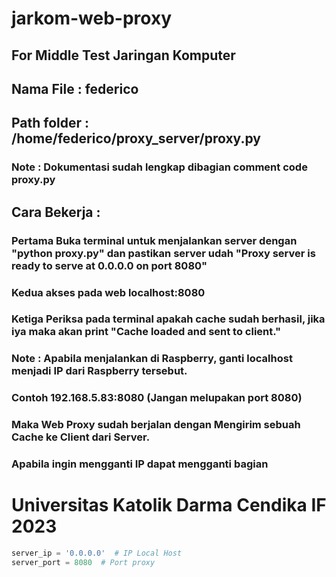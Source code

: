 ﻿# jarkom-web-proxy

## For Middle Test Jaringan Komputer

## Nama File : federico
## Path folder : /home/federico/proxy_server/proxy.py

### Note : Dokumentasi sudah lengkap dibagian comment code proxy.py

## Cara Bekerja : 

### Pertama Buka terminal untuk menjalankan server dengan "python proxy.py" dan pastikan server udah "Proxy server is ready to serve at 0.0.0.0 on port 8080"

### Kedua akses pada web localhost:8080

### Ketiga Periksa pada terminal apakah cache sudah berhasil, jika iya maka akan print "Cache loaded and sent to client."

### Note : Apabila menjalankan di Raspberry, ganti localhost menjadi IP dari Raspberry tersebut.
### Contoh 192.168.5.83:8080 (Jangan melupakan port 8080)

### Maka Web Proxy sudah berjalan dengan Mengirim sebuah Cache ke Client dari Server.

### Apabila ingin mengganti IP dapat mengganti bagian


# Universitas Katolik Darma Cendika IF 2023

```py
server_ip = '0.0.0.0'  # IP Local Host
server_port = 8080  # Port proxy
```